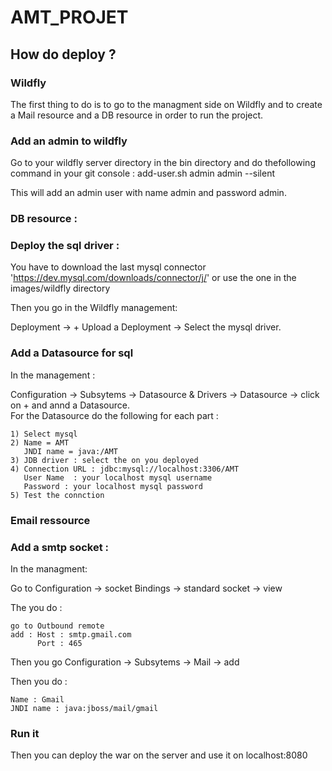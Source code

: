 # AMT_PROJET

## How do deploy ?

### Wildfly

The first thing to do is to go to the managment side on Wildfly and to create a Mail resource and a DB resource in order to run the project.

### Add an admin to wildfly

Go to your wildfly server directory in the bin directory and do thefollowing command in your git console :
add-user.sh admin admin --silent

This will add an admin user with name admin and password admin.


### DB resource :



### Deploy the sql driver :

You have to download the last mysql connector 'https://dev.mysql.com/downloads/connector/j/' or use the one in the images/wildfly directory

Then you go in the Wildfly management:

Deployment -> + Upload a Deployment -> Select the mysql driver.

### Add a Datasource for sql

In the management :

Configuration -> Subsytems -> Datasource & Drivers -> Datasource -> click on + and annd a Datasource.  
For the Datasource do the following for each part :
```
1) Select mysql  
2) Name = AMT  
   JNDI name = java:/AMT  
3) JDB driver : select the on you deployed  
4) Connection URL : jdbc:mysql://localhost:3306/AMT  
   User Name  : your localhost mysql username
   Password : your localhost mysql password
5) Test the connction
```

### Email ressource

### Add a smtp socket :

In the managment: 

Go to Configuration -> socket Bindings -> standard socket -> view

The you do  :

```
go to Outbound remote
add : Host : smtp.gmail.com
      Port : 465
```

Then you go Configuration -> Subsytems -> Mail -> add

Then you do :

```
Name : Gmail  
JNDI name : java:jboss/mail/gmail
```

### Run it

Then you can deploy the war on the server and use it on localhost:8080
